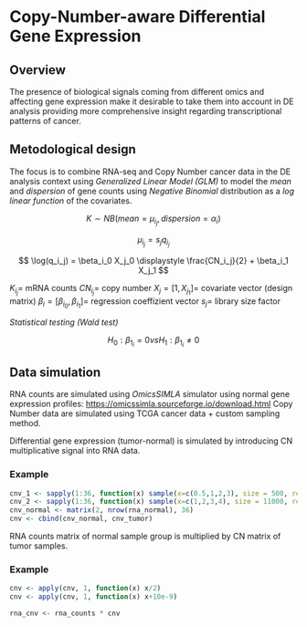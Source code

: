 # Copy-Number-aware Differential Gene Expression

## Overview

The presence of biological signals coming from different omics and affecting gene expression make it
desirable to take them into account in DE analysis providing more comprehensive insight regarding
transcriptional patterns of cancer.


## Metodological design
The focus is to combine RNA-seq and Copy Number cancer data in the DE analysis context using *Generalized Linear Model (GLM)* to model the *mean* and *dispersion* of gene counts using *Negative Binomial* distribution as a *log linear function* of the covariates.

$$
K \sim NB(mean = \mu_i_j, dispersion = \alpha_i)
$$

$$
\mu_i_j = s_j q_i_j
$$

$$
\log(q_i_j) = \beta_i_0 X_j_0 \displaystyle \frac{CN_i_j}{2} + \beta_i_1 X_j_1
$$

$K_i_j =$ mRNA counts
$CN_i_j =$ copy number
$X_j = [1, X_j_1]=$ covariate vector (design matrix)
$\beta_i = [\beta_i_0, \beta_i_1]=$ regression coeffizient vector
$s_j =$ library size factor

*Statistical testing (Wald test)*

$$
H_0 : \beta_1_i = 0 vs H_1: \beta_1_i \neq 0
$$



## Data simulation

RNA counts are simulated using *OmicsSIMLA* simulator using normal gene expression profiles: <https://omicssimla.sourceforge.io/download.html>
Copy Number data are simulated using TCGA cancer data + custom sampling method.

Differential gene expression (tumor-normal) is simulated by introducing CN multiplicative signal into RNA data.

### Example

``` r
cnv_1 <- sapply(1:36, function(x) sample(x=c(0.5,1,2,3), size = 500, replace=TRUE, prob = c(.20, .60, .10, .10)))
cnv_2 <- sapply(1:36, function(x) sample(x=c(1,2,3,4), size = 11000, replace=TRUE, prob = c(.05, .70, .10, .10)))
cnv_normal <- matrix(2, nrow(rna_normal), 36)
cnv <- cbind(cnv_normal, cnv_tumor)

```

RNA counts matrix of normal sample group is multiplied by CN matrix of tumor samples.

### Example

``` r
cnv <- apply(cnv, 1, function(x) x/2)
cnv <- apply(cnv, 1, function(x) x+10e-9)

rna_cnv <- rna_counts * cnv

```

